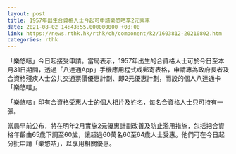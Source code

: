 ```yaml
---
layout: post
title: 1957年出生合資格人士今起可申請樂悠咭享2元乘車
date: 2021-08-02 14:43:55.000000000 +08:00
link: https://news.rthk.hk/rthk/ch/component/k2/1603812-20210802.htm
categories: rthk
---
```


「樂悠咭」今日起接受申請。當局表示，1957年出生的合資格人士可於今日至本月31日期間，透過「八達通App」手機應用程式或郵寄表格，申請專為政府長者及合資格殘疾人士公共交通票價優惠計劃、即2元優惠計劃，而設的個人八達通卡「樂悠咭」。

「樂悠咭」印有合資格受惠人士的個人相片及姓名，每名合資格人士只可持有一張。

當局早前公布，將在明年2月實施2元優惠計劃改善及防止濫用措施，包括把合資格年齡由65歲下調至60歲，讓超過60萬名60至64歲人士受惠。他們可在今日起分批申請「樂悠咭」，以享用相關優惠。
